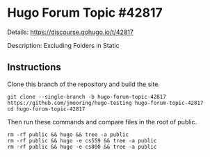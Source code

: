 # Hugo Forum Topic #42817

Details: <https://discourse.gohugo.io/t/42817>

Description: Excluding Folders in Static

## Instructions

Clone this branch of the repository and build the site.

```text
git clone --single-branch -b hugo-forum-topic-42817 https://github.com/jmooring/hugo-testing hugo-forum-topic-42817
cd hugo-forum-topic-42817
```

Then run these commands and compare files in the root of public.

```text
rm -rf public && hugo && tree -a public
rm -rf public && hugo -e cs559 && tree -a public
rm -rf public && hugo -e cs800 && tree -a public
```
